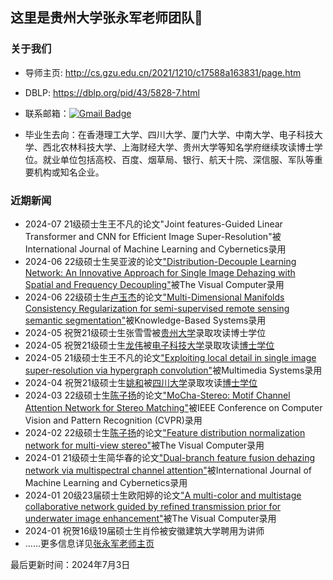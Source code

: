 ## 这里是贵州大学张永军老师团队👋

### 关于我们

- 导师主页: http://cs.gzu.edu.cn/2021/1210/c17588a163831/page.htm

- DBLP: https://dblp.org/pid/43/5828-7.html

- 联系邮箱：[![Gmail Badge](https://img.shields.io/badge/-zyj6667@126.com-c14438?style=flat-square&logo=Gmail&logoColor=white&link=mailto:zyj6667@126.com)](mailto:zyj6667@126.com)

- 毕业生去向：在香港理工大学、四川大学、厦门大学、中南大学、电子科技大学、西北农林科技大学、上海财经大学、贵州大学等知名学府继续攻读博士学位。就业单位包括高校、百度、烟草局、银行、航天十院、深信服、军队等重要机构或知名企业。

### 近期新闻
- 2024-07 21级硕士生王不凡的论文"Joint features-Guided Linear Transformer and CNN for Efficient Image Super-Resolution"被International Journal of Machine Learning and Cybernetics录用
- 2024-06 22级硕士生吴亚波的论文["Distribution-Decouple Learning Network: An Innovative Approach for Single Image Dehazing with Spatial and Frequency Decoupling"](https://link.springer.com/article/10.1007/s00371-024-03556-3)被The Visual Computer录用
- 2024-06 22级硕士生[卢玉杰](https://orcid.org/0009-0008-9786-5946)的论文["Multi-Dimensional Manifolds Consistency Regularization for semi-supervised remote sensing semantic segmentation"](https://www.sciencedirect.com/science/article/pii/S095070512400666X)被Knowledge-Based Systems录用
- 2024-05 祝贺21级硕士生张雪雪被[贵州大学](http://cs.gzu.edu.cn/2024/0511/c16270a217762/page.htm)录取攻读博士学位
- 2024-05 祝贺21级硕士生[龙伟](https://scholar.google.com/citations?user=CsVTBJoAAAAJ&hl=en)被[电子科技大学](https://diggers.ai/people/)录取攻读[博士学位](https://www.scse.uestc.edu.cn/info/1015/15961.htm)
- 2024-05 21级硕士生王不凡的论文["Exploiting local detail in single image super-resolution via hypergraph convolution"](https://link.springer.com/article/10.1007/s00530-024-01355-3)被Multimedia Systems录用
- 2024-04 祝贺21级硕士生[姚和](https://scholar.google.com/citations?user=c0qjMAMAAAAJ&hl=en)被[四川大学](https://scuvis.org/members/)录取攻读[博士学位](https://cs.scu.edu.cn/info/1247/18361.htm)
- 2024-03 22级硕士生[陈子扬](https://scholar.google.com/citations?user=t64KgqAAAAAJ&hl=en&oi=sra)的论文["MoCha-Stereo: Motif Channel Attention Network for Stereo Matching"](https://openaccess.thecvf.com/content/CVPR2024/html/Chen_MoCha-Stereo_Motif_Channel_Attention_Network_for_Stereo_Matching_CVPR_2024_paper.html)被IEEE Conference on Computer Vision and Pattern Recognition (CVPR)录用
- 2024-02 22级硕士生[陈子扬](https://scholar.google.com/citations?user=t64KgqAAAAAJ&hl=en&oi=sra)的论文["Feature distribution normalization network for multi-view stereo"](https://link.springer.com/article/10.1007/s00371-024-03334-1)被The Visual Computer录用
- 2024-01 21级硕士生简华春的论文["Dual-branch feature fusion dehazing network via multispectral channel attention"](https://link.springer.com/article/10.1007/s13042-023-02055-6)被International Journal of Machine Learning and Cybernetics录用
- 2024-01 20级23届硕士生欧阳婷的论文["A multi-color and multistage collaborative network guided by refined transmission prior for underwater image enhancement"](https://link.springer.com/article/10.1007/s00371-023-03215-z)被The Visual Computer录用
- 2024-01 祝贺16级19届硕士生肖伶被安徽建筑大学聘用为讲师
- ......更多信息详见[张永军老师主页](http://cs.gzu.edu.cn/2021/1210/c17588a163831/page.htm)


最后更新时间：2024年7月3日

<!--

**Here are some ideas to get you started:**

🙋‍♀️ A short introduction - what is your organization all about?
🌈 Contribution guidelines - how can the community get involved?
👩‍💻 Useful resources - where can the community find your docs? Is there anything else the community should know?
🍿 Fun facts - what does your team eat for breakfast?
🧙 Remember, you can do mighty things with the power of [Markdown](https://docs.github.com/github/writing-on-github/getting-started-with-writing-and-formatting-on-github/basic-writing-and-formatting-syntax)
-->
